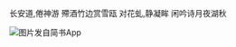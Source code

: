 长安道,倦神游
殢酒竹边赏雪瓯
对花虬,静凝眸
闲吟诗月夜湖秋

![图片发自简书App](http://upload-images.jianshu.io/upload_images/1691484-628f86470f178c6c.jpg?imageMogr2/auto-orient/strip%7CimageView2/2/w/1080/q/50)
